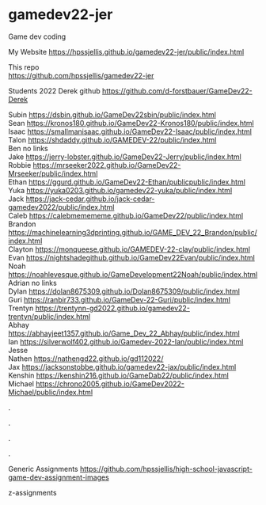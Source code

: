 # gamedev22-jer
Game dev coding


My Website   https://hpssjellis.github.io/gamedev22-jer/public/index.html

This repo  
https://github.com/hpssjellis/gamedev22-jer




Students 2022
Derek  github  https://github.com/d-forstbauer/GameDev22-Derek

Subin https://dsbin.github.io/GameDev22sbin/public/index.html     
Sean	https://kronos180.github.io/GameDev22-Kronos180/public/index.html     
Isaac     https://smallmanisaac.github.io/GameDev22-Isaac/public/index.html    	
Talon		    https://shdaddy.github.io/GAMEDEV-22/public/index.html        
Ben		  no links     
Jake		   https://jerry-lobster.github.io/GameDev22-Jerry/public/index.html     
Robbie		https://mrseeker2022.github.io/GameDev22-Mrseeker/public/index.html     
Ethan		https://ggurd.github.io/GameDev22-Ethan/publicpublic/index.html     
Yuka		https://yuka0203.github.io/gamedev22-yuka/public/index.html     
Jack		https://jack-cedar.github.io/jack-cedar-gamedev2022/public/index.html     
Caleb		https://calebmemememe.github.io/GameDev22/public/index.html     
Brandon		https://machinelearning3dprinting.github.io/GAME_DEV_22_Brandon/public/index.html     
Clayton		https://monqueese.github.io/GAMEDEV-22-clay/public/index.html       
Evan		https://nightshadegithub.github.io/GameDev22Evan/public/index.html     
Noah		https://noahlevesque.github.io/GameDevelopment22Noah/public/index.html     
Adrian		no links     
Dylan		  https://dolan8675309.github.io/Dolan8675309/public/index.html      
Guri		https://ranbir733.github.io/GameDev-22-Guri/public/index.html     
Trentyn		https://trentynn-gd2022.github.io/gamedev22-trentyn/public/index.html       
Abhay		https://abhayjeet1357.github.io/Game_Dev_22_Abhay/public/index.html     
Ian		https://silverwolf402.github.io/Gamedev-2022-Ian/public/index.html     
Jesse		     
Nathen		https://nathengd22.github.io/gd112022/     
Jax		https://jacksonstobbe.github.io/gamedev22-jax/public/index.html     
Kenshin  https://kenshin216.github.io/GameDab22/public/index.html     
Michael		https://chrono2005.github.io/GameDev2022-Michael/public/index.html   


.



.








.



.




Generic Assignments
https://github.com/hpssjellis/high-school-javascript-game-dev-assignment-images

z-assignments
